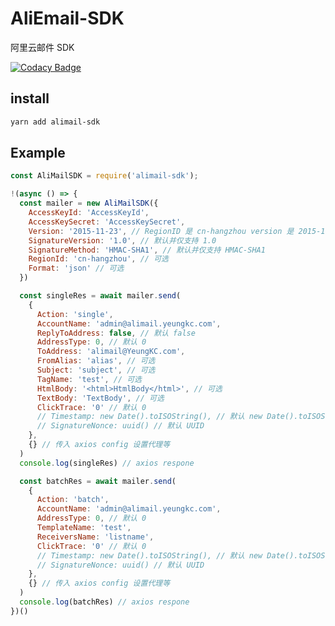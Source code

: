# AliEmail-SDK

阿里云邮件 SDK

[![Codacy Badge](https://api.codacy.com/project/badge/Grade/4b8c29d9480f44b387201a88233b9a36)](https://www.codacy.com/app/YeungKC/AliMail-SDK?utm_source=github.com&amp;utm_medium=referral&amp;utm_content=YeungKC/AliMail-SDK&amp;utm_campaign=Badge_Grade)

## install

```bash
yarn add alimail-sdk
```

## Example

```js
const AliMailSDK = require('alimail-sdk');

!(async () => {
  const mailer = new AliMailSDK({
    AccessKeyId: 'AccessKeyId',
    AccessKeySecret: 'AccessKeySecret',
    Version: '2015-11-23', // RegionID 是 cn-hangzhou version 是 2015-11-23，其他一律 2017-06-22
    SignatureVersion: '1.0', // 默认并仅支持 1.0
    SignatureMethod: 'HMAC-SHA1', // 默认并仅支持 HMAC-SHA1
    RegionId: 'cn-hangzhou', // 可选
    Format: 'json' // 可选
  })

  const singleRes = await mailer.send(
    {
      Action: 'single',
      AccountName: 'admin@alimail.yeungkc.com',
      ReplyToAddress: false, // 默认 false
      AddressType: 0, // 默认 0
      ToAddress: 'alimail@YeungKC.com',
      FromAlias: 'alias', // 可选
      Subject: 'subject', // 可选
      TagName: 'test', // 可选
      HtmlBody: '<html>HtmlBody</html>', // 可选
      TextBody: 'TextBody', // 可选
      ClickTrace: '0' // 默认 0
      // Timestamp: new Date().toISOString(), // 默认 new Date().toISOString()
      // SignatureNonce: uuid() // 默认 UUID
    },
    {} // 传入 axios config 设置代理等
  )
  console.log(singleRes) // axios respone

  const batchRes = await mailer.send(
    {
      Action: 'batch',
      AccountName: 'admin@alimail.yeungkc.com',
      AddressType: 0, // 默认 0
      TemplateName: 'test',
      ReceiversName: 'listname',
      ClickTrace: '0' // 默认 0
      // Timestamp: new Date().toISOString(), // 默认 new Date().toISOString()
      // SignatureNonce: uuid() // 默认 UUID
    },
    {} // 传入 axios config 设置代理等
  )
  console.log(batchRes) // axios respone
})()
```
